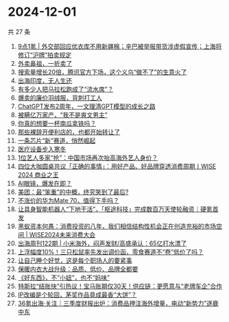# 2024-12-01

共 27 条

<!-- BEGIN 36KR -->
<!-- 最后更新时间 2024-12-01 00:01:12 +0800 -->
1. [9点1氪 | 外交部回应优衣库不用新疆棉；辛巴被举报带货涉虚假宣传；上海将修订“沪牌”拍卖规定](https://36kr.com/p/3057600175236231)
1. [外卖鼻祖，一折卖了](https://36kr.com/p/3056937777090694)
1. [搜索量增长20倍，腾讯官方下场，这个义乌“做不了”的生意火了](https://36kr.com/p/3057475853209992)
1. [出海印度，无人生还](https://36kr.com/p/3057594073064837)
1. [有多少人把马拉松跑成了“流水席”？](https://36kr.com/p/3058216919655555)
1. [爆卖的廉价羽绒服，背刺打工人](https://36kr.com/p/3057530497328261)
1. [ChatGPT发布2周年，一文理清GPT模型的成长之路](https://36kr.com/p/3057111435481219)
1. [被瞒亿万家产，“我不是爽文男主”](https://36kr.com/p/3057545871893641)
1. [你真的想要一杯南瓜拿铁吗？](https://36kr.com/p/3052792805920899)
1. [那些裸辞开便利店的，也都开始转让了](https://36kr.com/p/3057518585942408)
1. [一条芯片“新”赛道，悄然崛起](https://36kr.com/p/3058239997174920)
1. [医疗设备步入寒冬](https://36kr.com/p/3058141024904328)
1. [1位艺人多家“抢”：中国市场再次抬高海外艺人身价？](https://36kr.com/p/3057502555574407)
1. [四位大咖圆桌共议「正确的事情」：用好产品、好品牌穿透消费周期丨WISE 2024 商业之王](https://36kr.com/p/3056165404184966)
1. [AI眼镜，爆发在即？](https://36kr.com/p/3058349754115460)
1. [美团：最“笨重”的中概，终究笑到了最后?](https://36kr.com/p/3057514295726215)
1. [不涨价的华为Mate 70，值得下手吗？](https://36kr.com/p/3053125817274505)
1. [让具身智能机器人“下地干活”，「枢途科技」完成数百万天使轮融资｜硬氪首发](https://36kr.com/p/3055618203865224)
1. [黑蚁资本何愚：消费投资的八年，我们相信结构性机会正在创造充裕的市场空间 | WISE2024未来消费大会](https://36kr.com/p/3058430451524999)
1. [出海周刊122期 | 小米海外，闷声发财/高盛承认：65亿打水漂了](https://36kr.com/p/3057086222160001)
1. [上浮幅度10%！三只松鼠率先发出调价函，零食赛道不“卷”低价了吗？](https://36kr.com/p/3057541049525384)
1. [让自己睡个好觉，这是每个职场人的要紧事](https://36kr.com/p/3058128738379143)
1. [保暖内衣大战升级：品质、低价、品牌全都要](https://36kr.com/p/3057045193183361)
1. [《好东西》，不“小妞”，也不“妈味”](https://36kr.com/p/3051910851448965)
1. [特斯拉“结账快”引热议！宝马账期仅30天！供应链：更愿意与“老牌车企”合作](https://36kr.com/p/3058602392282504)
1. [IP改编是个轮回，茅奖作品竟成最香“大饼”？](https://36kr.com/p/3058096283608454)
1. [36氪出海·关注｜三季度财报出炉：消费品押注海外增量，电动“新势力”逐鹿中东](https://36kr.com/p/3057507857748353)
<!-- END 36KR -->